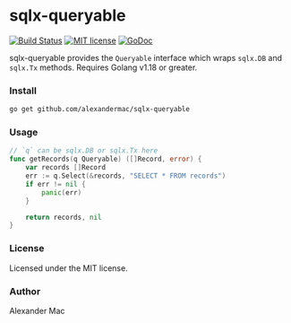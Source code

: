 # sqlx-queryable

[![Build Status](https://github.com/AlexanderMac/sqlx-queryable/workflows/CI/badge.svg)](https://github.com/AlexanderMac/sqlx-queryable/actions?query=workflow%3ACI)
[![MIT license](https://img.shields.io/badge/license-MIT-brightgreen.svg)](https://opensource.org/licenses/MIT)
[![GoDoc](https://pkg.go.dev/badge/github.com/AlexanderMac/sqlx-queryable)](https://pkg.go.dev/github.com/AlexanderMac/sqlx-queryable)

sqlx-queryable provides the `Queryable` interface which wraps `sqlx.DB` and `sqlx.Tx` methods. Requires Golang v1.18 or greater.

### Install
```sh
go get github.com/alexandermac/sqlx-queryable
```

### Usage
```go
// `q` can be sqlx.DB or sqlx.Tx here
func getRecords(q Queryable) ([]Record, error) {
	var records []Record
	err := q.Select(&records, "SELECT * FROM records")
	if err != nil {
		panic(err)
	}

	return records, nil
}
```

### License
Licensed under the MIT license.

### Author
Alexander Mac
